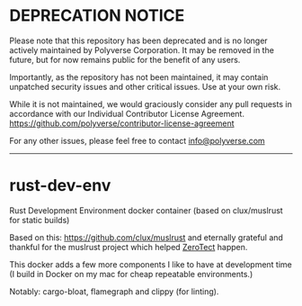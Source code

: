 # DEPRECATION NOTICE

Please note that this repository has been deprecated and is no longer actively maintained by Polyverse Corporation.  It may be removed in the future, but for now remains public for the benefit of any users.

Importantly, as the repository has not been maintained, it may contain unpatched security issues and other critical issues.  Use at your own risk.

While it is not maintained, we would graciously consider any pull requests in accordance with our Individual Contributor License Agreement.  https://github.com/polyverse/contributor-license-agreement

For any other issues, please feel free to contact info@polyverse.com

---


# rust-dev-env
Rust Development Environment docker container (based on clux/muslrust for static builds)

Based on this: https://github.com/clux/muslrust and eternally grateful and thankful for the
muslrust project which helped [ZeroTect](https://github.com/polyverse/zerotect) happen.

This docker adds a few more components I like to have at development time (I build in Docker on my mac
for cheap repeatable environments.)

Notably: cargo-bloat, flamegraph and clippy (for linting).
